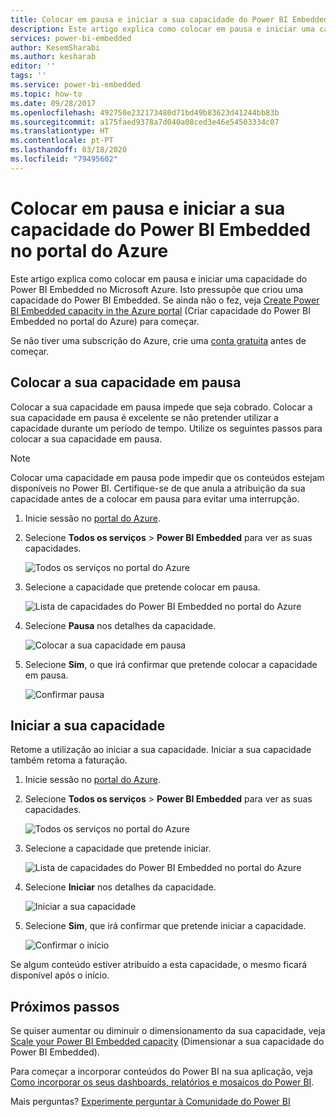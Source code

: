 ```yaml
---
title: Colocar em pausa e iniciar a sua capacidade do Power BI Embedded no portal do Azure | Microsoft Docs
description: Este artigo explica como colocar em pausa e iniciar uma capacidade do Power BI Embedded no Microsoft Azure.
services: power-bi-embedded
author: KesemSharabi
ms.author: kesharab
editor: ''
tags: ''
ms.service: power-bi-embedded
ms.topic: how-to
ms.date: 09/28/2017
ms.openlocfilehash: 492750e232173480d71bd49b83623d41244bb83b
ms.sourcegitcommit: a175faed9378a7d040a08ced3e46e54503334c07
ms.translationtype: HT
ms.contentlocale: pt-PT
ms.lasthandoff: 03/18/2020
ms.locfileid: "79495602"
---
```

# <a name="pause-and-start-your-power-bi-embedded-capacity-in-the-azure-portal"></a>Colocar em pausa e iniciar a sua capacidade do Power BI Embedded no portal do Azure

Este artigo explica como colocar em pausa e iniciar uma capacidade do Power BI Embedded no Microsoft Azure. Isto pressupõe que criou uma capacidade do Power BI Embedded. Se ainda não o fez, veja [Create Power BI Embedded capacity in the Azure portal](azure-pbie-create-capacity.md) (Criar capacidade do Power BI Embedded no portal do Azure) para começar.

Se não tiver uma subscrição do Azure, crie uma [conta gratuita](https://azure.microsoft.com/free/) antes de começar.

## <a name="pause-your-capacity"></a>Colocar a sua capacidade em pausa

Colocar a sua capacidade em pausa impede que seja cobrado. Colocar a sua capacidade em pausa é excelente se não pretender utilizar a capacidade durante um período de tempo. Utilize os seguintes passos para colocar a sua capacidade em pausa.

> [!NOTE]
> Colocar uma capacidade em pausa pode impedir que os conteúdos estejam disponíveis no Power BI. Certifique-se de que anula a atribuição da sua capacidade antes de a colocar em pausa para evitar uma interrupção.

1. Inicie sessão no [portal do Azure](https://portal.azure.com/).

2. Selecione **Todos os serviços** > **Power BI Embedded** para ver as suas capacidades.

    ![Todos os serviços no portal do Azure](media/azure-pbie-pause-start/azure-portal-more-services.png)

3. Selecione a capacidade que pretende colocar em pausa.

    ![Lista de capacidades do Power BI Embedded no portal do Azure](media/azure-pbie-pause-start/azure-portal-capacity-list.png)

4. Selecione **Pausa** nos detalhes da capacidade.

    ![Colocar a sua capacidade em pausa](media/azure-pbie-pause-start/azure-portal-pause-capacity.png)

5. Selecione **Sim**, o que irá confirmar que pretende colocar a capacidade em pausa.

    ![Confirmar pausa](media/azure-pbie-pause-start/azure-portal-confirm-pause.png)

## <a name="start-your-capacity"></a>Iniciar a sua capacidade

Retome a utilização ao iniciar a sua capacidade. Iniciar a sua capacidade também retoma a faturação.

1. Inicie sessão no [portal do Azure](https://portal.azure.com/).

2. Selecione **Todos os serviços** > **Power BI Embedded** para ver as suas capacidades.

    ![Todos os serviços no portal do Azure](media/azure-pbie-pause-start/azure-portal-more-services.png)

3. Selecione a capacidade que pretende iniciar.

    ![Lista de capacidades do Power BI Embedded no portal do Azure](media/azure-pbie-pause-start/azure-portal-capacity-list.png)

4. Selecione **Iniciar** nos detalhes da capacidade.

    ![Iniciar a sua capacidade](media/azure-pbie-pause-start/azure-portal-start-capacity.png)

5. Selecione **Sim**, que irá confirmar que pretende iniciar a capacidade.

    ![Confirmar o início](media/azure-pbie-pause-start/azure-portal-confirm-start.png)

Se algum conteúdo estiver atribuído a esta capacidade, o mesmo ficará disponível após o início.

## <a name="next-steps"></a>Próximos passos

Se quiser aumentar ou diminuir o dimensionamento da sua capacidade, veja [Scale your Power BI Embedded capacity](azure-pbie-scale-capacity.md) (Dimensionar a sua capacidade do Power BI Embedded).

Para começar a incorporar conteúdos do Power BI na sua aplicação, veja [Como incorporar os seus dashboards, relatórios e mosaicos do Power BI](https://powerbi.microsoft.com/documentation/powerbi-developer-embedding-content/).

Mais perguntas? [Experimente perguntar à Comunidade do Power BI](https://community.powerbi.com/)